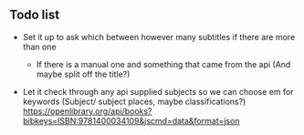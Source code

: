 ## Todo list

- Set it up to ask which between however many subtitles if there are more than one
    - If there is a manual one and something that came from the api (And maybe split off the title?)

- Let it check through any api supplied subjects so we can choose em for keywords (Subject/ subject places, maybe classifications?)
  https://openlibrary.org/api/books?bibkeys=ISBN:9781400034109&jscmd=data&format=json


